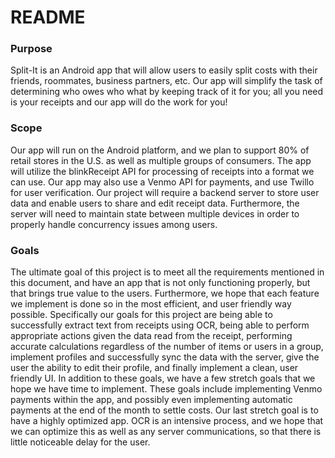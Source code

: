 # README #

### Purpose ###
Split-It is an Android app that will allow users to easily split costs with their friends,
roommates, business partners, etc. Our app will simplify the task of determining who
owes who what by keeping track of it for you; all you need is your receipts and our app
will do the work for you!

### Scope ###
Our app will run on the Android platform, and we plan to support 80% of retail stores in
the U.S. as well as multiple groups of consumers. The app will utilize the blinkReceipt
API for processing of receipts into a format we can use. Our app may also use a
Venmo API for payments, and use Twillo for user verification. Our project will require a
backend server to store user data and enable users to share and edit receipt data.
Furthermore, the server will need to maintain state between multiple devices in order to
properly handle concurrency issues among users.

### Goals ###
The ultimate goal of this project is to meet all the requirements mentioned in this
document, and have an app that is not only functioning properly, but that brings true
value to the users. Furthermore, we hope that each feature we implement is done so in
the most efficient, and user friendly way possible.
Specifically our goals for this project are being able to successfully extract text from
receipts using OCR, being able to perform appropriate actions given the data read from
the receipt, performing accurate calculations regardless of the number of items or users
in a group, implement profiles and successfully sync the data with the server, give the
user the ability to edit their profile, and finally implement a clean, user friendly UI. In
addition to these goals, we have a few stretch goals that we hope we have time to
implement. These goals include implementing Venmo payments within the app, and
possibly even implementing automatic payments at the end of the month to settle costs.
Our last stretch goal is to have a highly optimized app. OCR is an intensive process,
and we hope that we can optimize this as well as any server communications, so that
there is little noticeable delay for the user.
